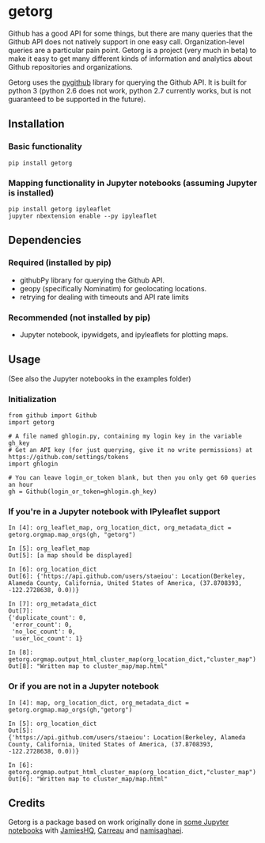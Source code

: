 # getorg
Github has a good API for some things, but there are many queries that the Github API does not natively support in one easy call. Organization-level queries are a particular pain point. Getorg is a project (very much in beta) to make it easy to get many different kinds of information and analytics about Github repositories and organizations. 

Getorg uses the [pygithub](https://github.com/PyGithub/PyGithub) library for querying the Github API. It is built for python 3 (python 2.6 does not work, python 2.7 currently works, but is not guaranteed to be supported in the future).

## Installation
### Basic functionality
    pip install getorg
### Mapping functionality in Jupyter notebooks (assuming Jupyter is installed)
    pip install getorg ipyleaflet
    jupyter nbextension enable --py ipyleaflet

## Dependencies
### Required (installed by pip)
* githubPy library for querying the Github API.
* geopy (specifically Nominatim) for geolocating locations.
* retrying for dealing with timeouts and API rate limits

### Recommended (not installed by pip)
* Jupyter notebook, ipywidgets, and ipyleaflets for plotting maps.

## Usage
(See also the Jupyter notebooks in the examples folder)
### Initialization
    from github import Github
    import getorg
    
    # A file named ghlogin.py, containing my login key in the variable gh_key
    # Get an API key (for just querying, give it no write permissions) at https://github.com/settings/tokens
    import ghlogin
    
    # You can leave login_or_token blank, but then you only get 60 queries an hour
    gh = Github(login_or_token=ghlogin.gh_key)
    
### If you're in a Jupyter notebook with IPyleaflet support
    In [4]: org_leaflet_map, org_location_dict, org_metadata_dict = getorg.orgmap.map_orgs(gh, "getorg")

    In [5]: org_leaflet_map
    Out[5]: [a map should be displayed]

    In [6]: org_location_dict
    Out[6]: {'https://api.github.com/users/staeiou': Location(Berkeley, Alameda County, California, United States of America, (37.8708393, -122.2728638, 0.0))}
    
    In [7]: org_metadata_dict
    Out[7]: 
    {'duplicate_count': 0,
     'error_count': 0,
     'no_loc_count': 0,
     'user_loc_count': 1}
     
    In [8]: getorg.orgmap.output_html_cluster_map(org_location_dict,"cluster_map")
    Out[8]: "Written map to cluster_map/map.html"
    
### Or if you are not in a Jupyter notebook
    In [4]: map, org_location_dict, org_metadata_dict = getorg.orgmap.map_orgs(gh,"getorg")
    
    In [5]: org_location_dict
    Out[5]: 
    {'https://api.github.com/users/staeiou': Location(Berkeley, Alameda County, California, United States of America, (37.8708393, -122.2728638, 0.0))}
    
    In [6]: getorg.orgmap.output_html_cluster_map(org_location_dict,"cluster_map")
    Out[6]: "Written map to cluster_map/map.html"

## Credits

Getorg is a package based on work originally done in [some Jupyter notebooks](https://github.com/staeiou/github-analytics) with [JamiesHQ](https://github.com/JamiesHQ), [Carreau](https://github.com/Carreau) and [namisaghaei](https://github.com/namisaghaei).
